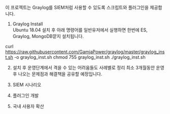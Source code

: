 이 프로젝트는 Graylog를 SIEM처럼 사용할 수 있도록 스크립트와 플러그인을 제공합니다. 

1. Graylog Install  
 Ubuntu 18.04 설치 후 아래 명령어를 일반유저에서 실행하면 한번에 ES, Graylog, MongoDB깥지 설치됩니다. 
 
curl https://raw.githubusercontent.com/GamjaPower/graylog/master/graylog_inst.sh -o graylog_inst.sh
chmod 755 graylog_inst.sh
./graylog_inst.sh

2. 설치 후 운영단계에서 격을 수 있는 어려움들도 사례별로 정리
최소 3개월동안 운영 후 나오는 문제점과 해결책을 공유할 예정입니다. 

3. SIEM 시나리오  

4. 플러그인 개발 

5. 국내 사용자 확산 
